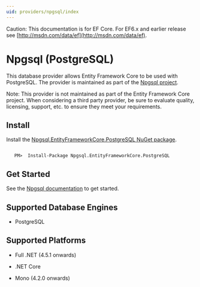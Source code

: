 ```yaml
---
uid: providers/npgsql/index
---
```

Caution: This documentation is for EF Core. For EF6.x and earlier release see [http://msdn.com/data/ef](http://msdn.com/data/ef).

  # Npgsql (PostgreSQL)

This database provider allows Entity Framework Core to be used with PostgreSQL. The provider is maintained as part of the [Npgsql project](http://www.npgsql.org).

Note: This provider is not maintained as part of the Entity Framework Core project. When considering a third party provider, be sure to evaluate quality, licensing, support, etc. to ensure they meet your requirements.

  ## Install

Install the [Npgsql.EntityFrameworkCore.PostgreSQL NuGet package](https://www.nuget.org/packages/Npgsql.EntityFrameworkCore.PostgreSQL).

<!-- literal_block {"ids": [], "xml:space": "preserve", "classes": [], "dupnames": [], "linenos": false, "backrefs": [], "highlight_args": {}, "names": [], "language": "text"} -->

````text

   PM>  Install-Package Npgsql.EntityFrameworkCore.PostgreSQL
   ````

  ## Get Started

See the [Npgsql documentation](http://www.npgsql.org/doc/efcore.html) to get started.

  ## Supported Database Engines

   * PostgreSQL

  ## Supported Platforms

   * Full .NET (4.5.1 onwards)

   * .NET Core

   * Mono (4.2.0 onwards)
